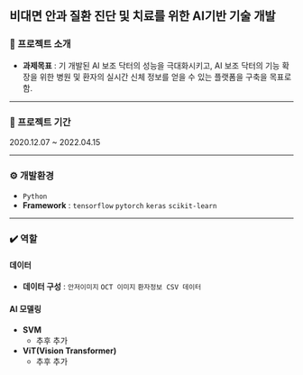 ## 비대면 안과 질환 진단 및 치료를 위한 AI기반 기술 개발
### 📌 프로젝트 소개
- **과제목표** : 기 개발된 AI 보조 닥터의 성능을 극대화시키고, AI 보조 닥터의 기능 확장을 위한 병원 및 환자의 실시간 신체 정보를 얻을 수 있는 플랫폼을 구축을 목표로 함.

---

### 📆 프로젝트 기간
2020.12.07 ~ 2022.04.15

---

### ⚙️ 개발환경
- `Python`
- **Framework** : `tensorflow` `pytorch` `keras` `scikit-learn`
  
---

### ✔️ 역할
#### 데이터
- **데이터 구성** : `안저이미지` `OCT 이미지` `환자정보 CSV 데이터`

  
#### AI 모델링
- **SVM**
  - 추후 추가
- **ViT(Vision Transformer)**
  - 추후 추가



